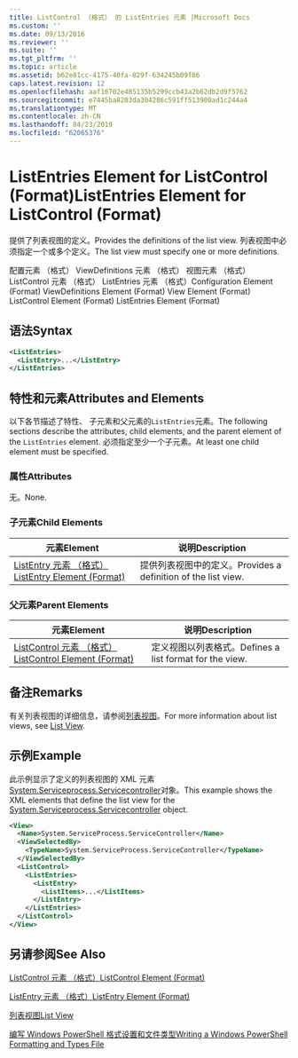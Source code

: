 ```yaml
---
title: ListControl （格式） 的 ListEntries 元素 |Microsoft Docs
ms.custom: ''
ms.date: 09/13/2016
ms.reviewer: ''
ms.suite: ''
ms.tgt_pltfrm: ''
ms.topic: article
ms.assetid: b62e81cc-4175-40fa-829f-634245b09f86
caps.latest.revision: 12
ms.openlocfilehash: aaf16702e485135b5299ccb43a2b62db2d9f5762
ms.sourcegitcommit: e7445ba8203da304286c591ff513900ad1c244a4
ms.translationtype: MT
ms.contentlocale: zh-CN
ms.lasthandoff: 04/23/2019
ms.locfileid: "62065376"
---
```

# <a name="listentries-element-for-listcontrol-format"></a><span data-ttu-id="858db-102">ListEntries Element for ListControl (Format)</span><span class="sxs-lookup"><span data-stu-id="858db-102">ListEntries Element for ListControl (Format)</span></span>

<span data-ttu-id="858db-103">提供了列表视图的定义。</span><span class="sxs-lookup"><span data-stu-id="858db-103">Provides the definitions of the list view.</span></span> <span data-ttu-id="858db-104">列表视图中必须指定一个或多个定义。</span><span class="sxs-lookup"><span data-stu-id="858db-104">The list view must specify one or more definitions.</span></span>

<span data-ttu-id="858db-105">配置元素 （格式） ViewDefinitions 元素 （格式） 视图元素 （格式） ListControl 元素 （格式） ListEntries 元素 （格式）</span><span class="sxs-lookup"><span data-stu-id="858db-105">Configuration Element (Format) ViewDefinitions Element (Format) View Element (Format) ListControl Element (Format) ListEntries Element (Format)</span></span>

## <a name="syntax"></a><span data-ttu-id="858db-106">语法</span><span class="sxs-lookup"><span data-stu-id="858db-106">Syntax</span></span>

```xml
<ListEntries>
  <ListEntry>...</ListEntry>
</ListEntries>
```

## <a name="attributes-and-elements"></a><span data-ttu-id="858db-107">特性和元素</span><span class="sxs-lookup"><span data-stu-id="858db-107">Attributes and Elements</span></span>

<span data-ttu-id="858db-108">以下各节描述了特性、 子元素和父元素的`ListEntries`元素。</span><span class="sxs-lookup"><span data-stu-id="858db-108">The following sections describe the attributes, child elements, and the parent element of the `ListEntries` element.</span></span> <span data-ttu-id="858db-109">必须指定至少一个子元素。</span><span class="sxs-lookup"><span data-stu-id="858db-109">At least one child element must be specified.</span></span>

### <a name="attributes"></a><span data-ttu-id="858db-110">属性</span><span class="sxs-lookup"><span data-stu-id="858db-110">Attributes</span></span>

<span data-ttu-id="858db-111">无。</span><span class="sxs-lookup"><span data-stu-id="858db-111">None.</span></span>

### <a name="child-elements"></a><span data-ttu-id="858db-112">子元素</span><span class="sxs-lookup"><span data-stu-id="858db-112">Child Elements</span></span>

|<span data-ttu-id="858db-113">元素</span><span class="sxs-lookup"><span data-stu-id="858db-113">Element</span></span>|<span data-ttu-id="858db-114">说明</span><span class="sxs-lookup"><span data-stu-id="858db-114">Description</span></span>|
|-------------|-----------------|
|[<span data-ttu-id="858db-115">ListEntry 元素 （格式）</span><span class="sxs-lookup"><span data-stu-id="858db-115">ListEntry Element (Format)</span></span>](./listentry-element-for-listcontrol-format.md)|<span data-ttu-id="858db-116">提供列表视图中的定义。</span><span class="sxs-lookup"><span data-stu-id="858db-116">Provides a definition of the list view.</span></span>|

### <a name="parent-elements"></a><span data-ttu-id="858db-117">父元素</span><span class="sxs-lookup"><span data-stu-id="858db-117">Parent Elements</span></span>

|<span data-ttu-id="858db-118">元素</span><span class="sxs-lookup"><span data-stu-id="858db-118">Element</span></span>|<span data-ttu-id="858db-119">说明</span><span class="sxs-lookup"><span data-stu-id="858db-119">Description</span></span>|
|-------------|-----------------|
|[<span data-ttu-id="858db-120">ListControl 元素 （格式）</span><span class="sxs-lookup"><span data-stu-id="858db-120">ListControl Element (Format)</span></span>](./listcontrol-element-format.md)|<span data-ttu-id="858db-121">定义视图以列表格式。</span><span class="sxs-lookup"><span data-stu-id="858db-121">Defines a list format for the view.</span></span>|

## <a name="remarks"></a><span data-ttu-id="858db-122">备注</span><span class="sxs-lookup"><span data-stu-id="858db-122">Remarks</span></span>

<span data-ttu-id="858db-123">有关列表视图的详细信息，请参阅[列表视图](./creating-a-list-view.md)。</span><span class="sxs-lookup"><span data-stu-id="858db-123">For more information about list views, see [List View](./creating-a-list-view.md).</span></span>

## <a name="example"></a><span data-ttu-id="858db-124">示例</span><span class="sxs-lookup"><span data-stu-id="858db-124">Example</span></span>

<span data-ttu-id="858db-125">此示例显示了定义的列表视图的 XML 元素[System.Serviceprocess.Servicecontroller](/dotnet/api/System.ServiceProcess.ServiceController)对象。</span><span class="sxs-lookup"><span data-stu-id="858db-125">This example shows the XML elements that define the list view for the [System.Serviceprocess.Servicecontroller](/dotnet/api/System.ServiceProcess.ServiceController) object.</span></span>

```xml
<View>
  <Name>System.ServiceProcess.ServiceController</Name>
  <ViewSelectedBy>
    <TypeName>System.ServiceProcess.ServiceController</TypeName>
  </ViewSelectedBy>
  <ListControl>
    <ListEntries>
      <ListEntry>
        <ListItems>...</ListItems>
      </ListEntry>
    </ListEntries>
  </ListControl>
</View>
```

## <a name="see-also"></a><span data-ttu-id="858db-126">另请参阅</span><span class="sxs-lookup"><span data-stu-id="858db-126">See Also</span></span>

[<span data-ttu-id="858db-127">ListControl 元素 （格式）</span><span class="sxs-lookup"><span data-stu-id="858db-127">ListControl Element (Format)</span></span>](./listcontrol-element-format.md)

[<span data-ttu-id="858db-128">ListEntry 元素 （格式）</span><span class="sxs-lookup"><span data-stu-id="858db-128">ListEntry Element (Format)</span></span>](./listentry-element-for-listcontrol-format.md)

[<span data-ttu-id="858db-129">列表视图</span><span class="sxs-lookup"><span data-stu-id="858db-129">List View</span></span>](./creating-a-list-view.md)

[<span data-ttu-id="858db-130">编写 Windows PowerShell 格式设置和文件类型</span><span class="sxs-lookup"><span data-stu-id="858db-130">Writing a Windows PowerShell Formatting and Types File</span></span>](./writing-a-powershell-formatting-file.md)
